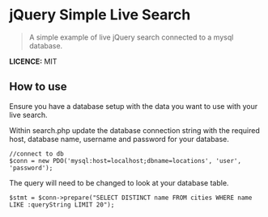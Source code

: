 # jQuery Simple Live Search
> A simple example of live jQuery search connected to a mysql database.

**LICENCE:** MIT

## How to use

Ensure you have a database setup with the data you want to use with your live search. 

Within search.php update the database connection string with the required host, database name, username and password for your database.
```
//connect to db
$conn = new PDO('mysql:host=localhost;dbname=locations', 'user', 'password');
```

The query will need to be changed to look at your database table.
```
$stmt = $conn->prepare("SELECT DISTINCT name FROM cities WHERE name LIKE :queryString LIMIT 20");
```




